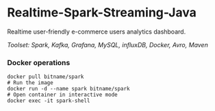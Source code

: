 # Realtime-Spark-Streaming-Java

Realtime user-friendly e-commerce users analytics dashboard.

_Toolset: Spark, Kafka, Grafana, MySQL,  influxDB, Docker, Avro, Maven_



### Docker operations ###
```shell
docker pull bitname/spark
# Run the image
docker run -d --name spark bitname/spark
# Open container in interactive mode
docker exec -it spark-shell

```
